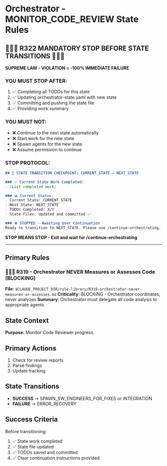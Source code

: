 # Orchestrator - MONITOR_CODE_REVIEW State Rules

## 🛑🛑🛑 R322 MANDATORY STOP BEFORE STATE TRANSITIONS 🛑🛑🛑

**SUPREME LAW - VIOLATION = -100% IMMEDIATE FAILURE**

### YOU MUST STOP AFTER:
1. ✅ Completing all TODOs for this state
2. ✅ Updating orchestrator-state.yaml with new state
3. ✅ Committing and pushing the state file  
4. ✅ Providing work summary

### YOU MUST NOT:
- ❌ Continue to the next state automatically
- ❌ Start work for the new state
- ❌ Spawn agents for the new state
- ❌ Assume permission to continue

### STOP PROTOCOL:
```markdown
## 🛑 STATE TRANSITION CHECKPOINT: CURRENT_STATE → NEXT_STATE

### ✅ Current State Work Completed:
- [List completed work]

### 📊 Current Status:
- Current State: CURRENT_STATE
- Next State: NEXT_STATE
- TODOs Completed: X/Y
- State Files: Updated and committed ✅

### ⏸️ STOPPED - Awaiting User Continuation
Ready to transition to NEXT_STATE. Please use /continue-orchestrating.
```

**STOP MEANS STOP - Exit and wait for /continue-orchestrating**

---

## Primary Rules

### 🚨🚨🚨 R319 - Orchestrator NEVER Measures or Assesses Code (BLOCKING)
**File**: `$CLAUDE_PROJECT_DIR/rule-library/R319-orchestrator-never-measures-or-assesses.md`
**Criticality**: BLOCKING - Orchestrator coordinates, never analyzes
**Summary**: Orchestrator must delegate all code analysis to appropriate agents

## State Context

**Purpose:**
Monitor Code Reviewer progress.

## Primary Actions

1. Check for review reports
2. Parse findings
3. Update tracking

## State Transitions

- **SUCCESS** → SPAWN_SW_ENGINEERS_FOR_FIXES or INTEGRATION
- **FAILURE** → ERROR_RECOVERY

## Success Criteria

Before transitioning:
1. ✅ State work completed
2. ✅ State file updated
3. ✅ TODOs saved and committed
4. ✅ Clear continuation instructions provided
